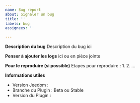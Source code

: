 ```yaml
---
name: Bug report
about: Signaler un bug
title: ''
labels: bug
assignees: ''

---
```


**Description du bug**
Description du bug ici

**Penser à ajouter les logs**
ici ou en pièce jointe

**Pour le reproduire (si possible)**
Etapes pour reproduire :
1. 
2. 
...

**Informations utiles**
 - Version Jeedom : 
 - Branche du Plugin : Beta ou Stable
 - Version du Plugin :
